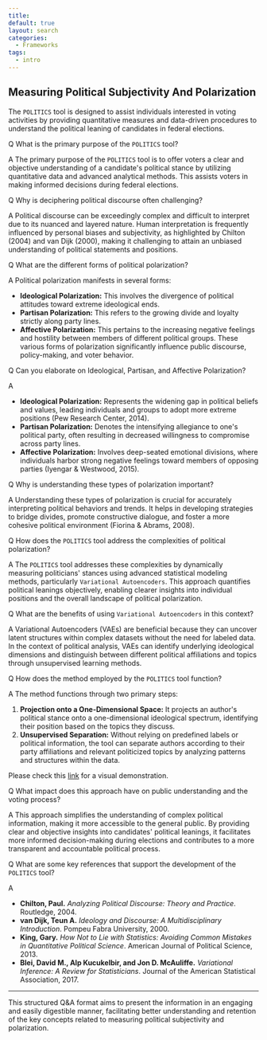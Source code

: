 ```yaml
---
title:
default: true
layout: search
categories:
  - Frameworks
tags:
  - intro
---
```




## <span id="title-politics" style="margin-bottom: 10px"> Measuring Political Subjectivity And Polarization</span>

<p></p>


The `POLITICS` tool is designed to assist individuals interested in voting activities by providing quantitative measures and data-driven procedures to understand the political leaning of candidates in federal elections.

<span class="label label-danger">Q</span> What is the primary purpose of the `POLITICS` tool?

<span class="label label-success">A</span> The primary purpose of the `POLITICS` tool is to offer voters a clear and objective understanding of a candidate's political stance by utilizing quantitative data and advanced analytical methods. This assists voters in making informed decisions during federal elections.

<span class="label label-danger">Q</span> Why is deciphering political discourse often challenging?

<span class="label label-success">A</span> Political discourse can be exceedingly complex and difficult to interpret due to its nuanced and layered nature. Human interpretation is frequently influenced by personal biases and subjectivity, as highlighted by Chilton (2004) and van Dijk (2000), making it challenging to attain an unbiased understanding of political statements and positions.

<span class="label label-danger">Q</span> What are the different forms of political polarization?

<span class="label label-success">A</span> Political polarization manifests in several forms:
- **Ideological Polarization:** This involves the divergence of political attitudes toward extreme ideological ends.
- **Partisan Polarization:** This refers to the growing divide and loyalty strictly along party lines.
- **Affective Polarization:** This pertains to the increasing negative feelings and hostility between members of different political groups.
These various forms of polarization significantly influence public discourse, policy-making, and voter behavior.

<span class="label label-danger">Q</span> Can you elaborate on Ideological, Partisan, and Affective Polarization?

<span class="label label-success">A</span>
- **Ideological Polarization:** Represents the widening gap in political beliefs and values, leading individuals and groups to adopt more extreme positions (Pew Research Center, 2014).
- **Partisan Polarization:** Denotes the intensifying allegiance to one's political party, often resulting in decreased willingness to compromise across party lines.
- **Affective Polarization:** Involves deep-seated emotional divisions, where individuals harbor strong negative feelings toward members of opposing parties (Iyengar & Westwood, 2015).

<span class="label label-danger">Q</span> Why is understanding these types of polarization important?

<span class="label label-success">A</span> Understanding these types of polarization is crucial for accurately interpreting political behaviors and trends. It helps in developing strategies to bridge divides, promote constructive dialogue, and foster a more cohesive political environment (Fiorina & Abrams, 2008).

<span class="label label-danger">Q</span> How does the `POLITICS` tool address the complexities of political polarization?

<span class="label label-success">A</span> The `POLITICS` tool addresses these complexities by dynamically measuring politicians' stances using advanced statistical modeling methods, particularly `Variational Autoencoders`. This approach quantifies political leanings objectively, enabling clearer insights into individual positions and the overall landscape of political polarization.

<span class="label label-danger">Q</span> What are the benefits of using `Variational Autoencoders` in this context?

<span class="label label-success">A</span> Variational Autoencoders (VAEs) are beneficial because they can uncover latent structures within complex datasets without the need for labeled data. In the context of political analysis, VAEs can identify underlying ideological dimensions and distinguish between different political affiliations and topics through unsupervised learning methods.

<span class="label label-danger">Q</span> How does the method employed by the `POLITICS` tool function?

<span class="label label-success">A</span> The method functions through two primary steps:
1. **Projection onto a One-Dimensional Space:** It projects an author's political stance onto a one-dimensional ideological spectrum, identifying their position based on the topics they discuss.
2. **Unsupervised Separation:** Without relying on predefined labels or political information, the tool can separate authors according to their party affiliations and relevant politicized topics by analyzing patterns and structures within the data.

Please check this [link](https://raw.githubusercontent.com/shiyis/politics-docs/main/images/method.png) for a visual demonstration.

<span class="label label-danger">Q</span> What impact does this approach have on public understanding and the voting process?

<span class="label label-success">A</span> This approach simplifies the understanding of complex political information, making it more accessible to the general public. By providing clear and objective insights into candidates' political leanings, it facilitates more informed decision-making during elections and contributes to a more transparent and accountable political process.



<span class="label label-danger">Q</span> What are some key references that support the development of the `POLITICS` tool?

<span class="label label-success">A</span>
- **Chilton, Paul.** *Analyzing Political Discourse: Theory and Practice*. Routledge, 2004.
- **van Dijk, Teun A.** *Ideology and Discourse: A Multidisciplinary Introduction*. Pompeu Fabra University, 2000.
- **King, Gary.** *How Not to Lie with Statistics: Avoiding Common Mistakes in Quantitative Political Science*. American Journal of Political Science, 2013.
- **Blei, David M., Alp Kucukelbir, and Jon D. McAuliffe.** *Variational Inference: A Review for Statisticians*. Journal of the American Statistical Association, 2017.

---

This structured Q&A format aims to present the information in an engaging and easily digestible manner, facilitating better understanding and retention of the key concepts related to measuring political subjectivity and polarization.
